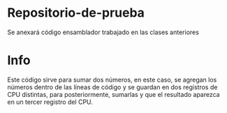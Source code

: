 # Repositorio-de-prueba
Se anexará código ensamblador trabajado en las clases anteriores
# Info
Este código sirve para sumar dos números, en este caso, se agregan los números dentro de las líneas de código y se guardan en dos registros de CPU distintas, para posteriormente, sumarlas y que el resultado aparezca en un tercer registro del CPU.
